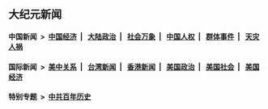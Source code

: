 ## 大纪元新闻

#### 中国新闻 &nbsp;>&nbsp; [中国经济](indexes/ncid283/README.md?09220845) &nbsp;| &nbsp; [大陆政治](indexes/ncid277/README.md?09220845) &nbsp;| &nbsp; [社会万象](indexes/ncid282/README.md?09220845) &nbsp;| &nbsp; [中国人权](indexes/ncid278/README.md?09220845) &nbsp;| &nbsp; [群体事件](indexes/ncid279/README.md?09220845) &nbsp;| &nbsp; [天灾人祸](indexes/ncid280/README.md?09220845)

#### 国际新闻 &nbsp;>&nbsp; [美中关系](indexes/nf1412576/README.md?09220845) &nbsp;| &nbsp; [台湾新闻](indexes/ncid1349361/README.md?09220845) &nbsp;| &nbsp; [香港新闻](indexes/ncid1349362/README.md?09220845) &nbsp;| &nbsp; [美国政治](indexes/ncid1078159/README.md?09220845) &nbsp;| &nbsp; [美国社会](indexes/ncid1078160/README.md?09220845) &nbsp;| &nbsp; [美国经济](indexes/ncid1078158/README.md?09220845)

#### 特别专题 &nbsp;>&nbsp; [中共百年历史](https://github.com/easy2view/epoch-special/blob/master/README.md?09220845)  
